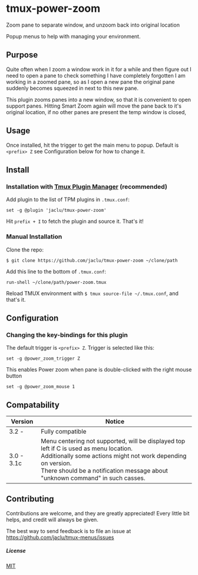 # tmux-power-zoom

Zoom pane to separate window, and unzoom back into original location

Popup menus to help with managing your environment.

## Purpose

Quite often when I zoom a window work in it for a while and then figure out I need to open a pane to check something I have completely forgotten I am working in a zoomed pane, so as I open a new pane the original pane suddenly becomes squeezed in next to this new pane.

This plugin zooms panes into a new window, so that it is convenient to open support panes. Hitting Smart Zoom again will move the pane back to it's original location, if no other panes are present the temp window is closed,

## Usage

Once installed, hit the trigger to get the main menu to popup.
Default is ``` <prefix> Z ``` see Configuration below for how to change it.

## Install

### Installation with [Tmux Plugin Manager](https://github.com/tmux-plugins/tpm) (recommended)

Add plugin to the list of TPM plugins in `.tmux.conf`:

    set -g @plugin 'jaclu/tmux-power-zoom'

Hit `prefix + I` to fetch the plugin and source it. That's it!

### Manual Installation

Clone the repo:

    $ git clone https://github.com/jaclu/tmux-power-zoom ~/clone/path

Add this line to the bottom of `.tmux.conf`:

    run-shell ~/clone/path/power-zoom.tmux

Reload TMUX environment with `$ tmux source-file ~/.tmux.conf`, and that's it.

## Configuration

### Changing the key-bindings for this plugin

The default trigger is `<prefix> Z`. Trigger is selected like this:
 
```
set -g @power_zoom_trigger Z
```

This enables Power zoom when pane is double-clicked with the right mouse button

```
set -g @power_zoom_mouse 1
```

## Compatability

| Version| Notice |
| -------| ------------- |
| 3.2 -   | Fully compatible  |
| 3.0 - 3.1c | Menu centering not supported, will be displayed top left if C is used as menu location. <br>Additionally some actions might not work depending on version. <br> There should be a notification message about "unknown command" in such casses. |


## Contributing

Contributions are welcome, and they are greatly appreciated! Every little bit helps, and credit will always be given.

The best way to send feedback is to file an issue at https://github.com/jaclu/tmux-menus/issues


##### License

[MIT](LICENSE.md)
